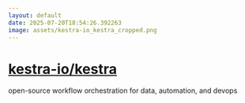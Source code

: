 ```yaml
---
layout: default
date: 2025-07-20T18:54:26.392263
image: assets/kestra-io_kestra_cropped.png
---
```


# [kestra-io/kestra](https://github.com/kestra-io/kestra)

open-source workflow orchestration for data, automation, and devops
